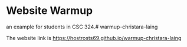 # Website Warmup
an example for students in CSC 324.# warmup-christara-laing

The website link is https://hostrosts69.github.io/warmup-christara-laing

